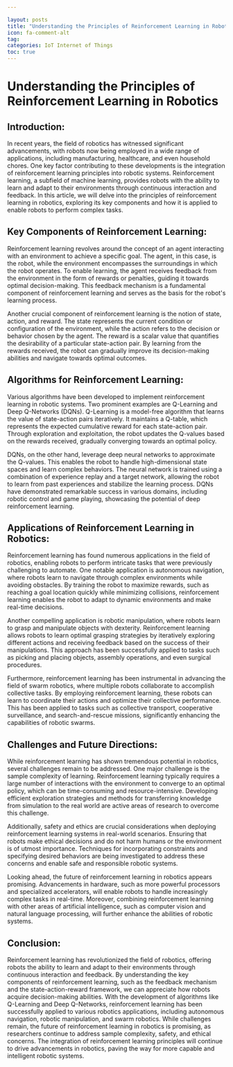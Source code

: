 ```yaml
---

layout: posts
title: "Understanding the Principles of Reinforcement Learning in Robotics"
icon: fa-comment-alt
tag:      
categories: IoT Internet of Things
toc: true
---
```




# Understanding the Principles of Reinforcement Learning in Robotics

## Introduction:

In recent years, the field of robotics has witnessed significant advancements, with robots now being employed in a wide range of applications, including manufacturing, healthcare, and even household chores. One key factor contributing to these developments is the integration of reinforcement learning principles into robotic systems. Reinforcement learning, a subfield of machine learning, provides robots with the ability to learn and adapt to their environments through continuous interaction and feedback. In this article, we will delve into the principles of reinforcement learning in robotics, exploring its key components and how it is applied to enable robots to perform complex tasks.

## Key Components of Reinforcement Learning:

Reinforcement learning revolves around the concept of an agent interacting with an environment to achieve a specific goal. The agent, in this case, is the robot, while the environment encompasses the surroundings in which the robot operates. To enable learning, the agent receives feedback from the environment in the form of rewards or penalties, guiding it towards optimal decision-making. This feedback mechanism is a fundamental component of reinforcement learning and serves as the basis for the robot's learning process.

Another crucial component of reinforcement learning is the notion of state, action, and reward. The state represents the current condition or configuration of the environment, while the action refers to the decision or behavior chosen by the agent. The reward is a scalar value that quantifies the desirability of a particular state-action pair. By learning from the rewards received, the robot can gradually improve its decision-making abilities and navigate towards optimal outcomes.

## Algorithms for Reinforcement Learning:

Various algorithms have been developed to implement reinforcement learning in robotic systems. Two prominent examples are Q-Learning and Deep Q-Networks (DQNs). Q-Learning is a model-free algorithm that learns the value of state-action pairs iteratively. It maintains a Q-table, which represents the expected cumulative reward for each state-action pair. Through exploration and exploitation, the robot updates the Q-values based on the rewards received, gradually converging towards an optimal policy.

DQNs, on the other hand, leverage deep neural networks to approximate the Q-values. This enables the robot to handle high-dimensional state spaces and learn complex behaviors. The neural network is trained using a combination of experience replay and a target network, allowing the robot to learn from past experiences and stabilize the learning process. DQNs have demonstrated remarkable success in various domains, including robotic control and game playing, showcasing the potential of deep reinforcement learning.

## Applications of Reinforcement Learning in Robotics:

Reinforcement learning has found numerous applications in the field of robotics, enabling robots to perform intricate tasks that were previously challenging to automate. One notable application is autonomous navigation, where robots learn to navigate through complex environments while avoiding obstacles. By training the robot to maximize rewards, such as reaching a goal location quickly while minimizing collisions, reinforcement learning enables the robot to adapt to dynamic environments and make real-time decisions.

Another compelling application is robotic manipulation, where robots learn to grasp and manipulate objects with dexterity. Reinforcement learning allows robots to learn optimal grasping strategies by iteratively exploring different actions and receiving feedback based on the success of their manipulations. This approach has been successfully applied to tasks such as picking and placing objects, assembly operations, and even surgical procedures.

Furthermore, reinforcement learning has been instrumental in advancing the field of swarm robotics, where multiple robots collaborate to accomplish collective tasks. By employing reinforcement learning, these robots can learn to coordinate their actions and optimize their collective performance. This has been applied to tasks such as collective transport, cooperative surveillance, and search-and-rescue missions, significantly enhancing the capabilities of robotic swarms.

## Challenges and Future Directions:

While reinforcement learning has shown tremendous potential in robotics, several challenges remain to be addressed. One major challenge is the sample complexity of learning. Reinforcement learning typically requires a large number of interactions with the environment to converge to an optimal policy, which can be time-consuming and resource-intensive. Developing efficient exploration strategies and methods for transferring knowledge from simulation to the real world are active areas of research to overcome this challenge.

Additionally, safety and ethics are crucial considerations when deploying reinforcement learning systems in real-world scenarios. Ensuring that robots make ethical decisions and do not harm humans or the environment is of utmost importance. Techniques for incorporating constraints and specifying desired behaviors are being investigated to address these concerns and enable safe and responsible robotic systems.

Looking ahead, the future of reinforcement learning in robotics appears promising. Advancements in hardware, such as more powerful processors and specialized accelerators, will enable robots to handle increasingly complex tasks in real-time. Moreover, combining reinforcement learning with other areas of artificial intelligence, such as computer vision and natural language processing, will further enhance the abilities of robotic systems.

## Conclusion:

Reinforcement learning has revolutionized the field of robotics, offering robots the ability to learn and adapt to their environments through continuous interaction and feedback. By understanding the key components of reinforcement learning, such as the feedback mechanism and the state-action-reward framework, we can appreciate how robots acquire decision-making abilities. With the development of algorithms like Q-Learning and Deep Q-Networks, reinforcement learning has been successfully applied to various robotics applications, including autonomous navigation, robotic manipulation, and swarm robotics. While challenges remain, the future of reinforcement learning in robotics is promising, as researchers continue to address sample complexity, safety, and ethical concerns. The integration of reinforcement learning principles will continue to drive advancements in robotics, paving the way for more capable and intelligent robotic systems.